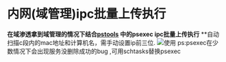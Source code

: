 # 内网(域管理)ipc批量上传执行
**在域渗透拿到域管理的情况下结合​[pstools](https://docs.microsoft.com/en-us/sysinternals/downloads/pstools)    中的psexec ipc批量上传执行**
**自动扫描c段内的mac地址和计算机名，需手动设置ip前三位.
![使用](https://i.imgur.com/BYNeIED.jpg)
ps:psexec在少数情况下会出现服务没删除成功的bug
,可用schtasks替换psexec
